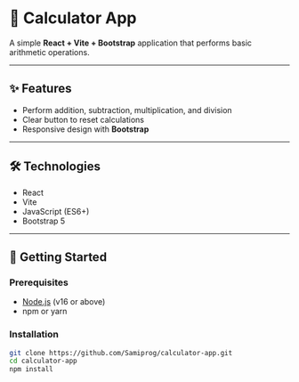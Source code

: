 # 🧮 Calculator App

A simple **React + Vite + Bootstrap** application that performs basic arithmetic operations.

---

## ✨ Features

- Perform addition, subtraction, multiplication, and division  
- Clear button to reset calculations  
- Responsive design with **Bootstrap**  

---

## 🛠 Technologies

- React  
- Vite  
- JavaScript (ES6+)  
- Bootstrap 5  

---

## 🚀 Getting Started

### Prerequisites
- [Node.js](https://nodejs.org/) (v16 or above)  
- npm or yarn  

### Installation

```bash
git clone https://github.com/Samiprog/calculator-app.git
cd calculator-app
npm install
